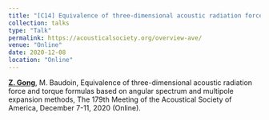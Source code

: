 ```yaml
---
title: "[C14] Equivalence of three-dimensional acoustic radiation force and torque formulas based on angular spectrum and multipole expansion methods"
collection: talks
type: "Talk"
permalink: https://acousticalsociety.org/overview-ave/
venue: "Online"
date: 2020-12-08
location: "Online"
---
```


<u><b>Z. Gong</b></u>, M. Baudoin, Equivalence of three-dimensional acoustic radiation force and torque formulas based on angular spectrum and multipole expansion methods, The 179th Meeting of the Acoustical Society of America, December 7-11, 2020 (Online).
